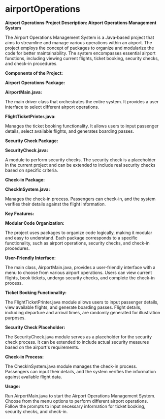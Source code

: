 # airportOperations
**Airport Operations
Project Description: Airport Operations Management System**

The Airport Operations Management System is a Java-based project that aims to streamline and manage various operations within an airport. The project employs the concept of packages to organize and modularize the code for better maintainability. The system encompasses essential airport functions, including viewing current flights, ticket booking, security checks, and check-in procedures.

**Components of the Project:**

**Airport Operations Package:**


**AirportMain.java:** 

The main driver class that orchestrates the entire system. It provides a user interface to select different airport operations.


**FlightTicketPrinter.java:**

Manages the ticket booking functionality. It allows users to input passenger details, select available flights, and generates boarding passes.


**Security Check Package:**

**SecurityCheck.java:**

A module to perform security checks. The security check is a placeholder in the current project and can be extended to include real security checks based on specific criteria.


**Check-in Package:**

**CheckInSystem.java:** 

Manages the check-in process. Passengers can check-in, and the system verifies their details against the flight information.


**Key Features:**

**Modular Code Organization:**

The project uses packages to organize code logically, making it modular and easy to understand.
Each package corresponds to a specific functionality, such as airport operations, security checks, and check-in procedures.


**User-Friendly Interface:**

The main class, AirportMain.java, provides a user-friendly interface with a menu to choose from various airport operations.
Users can view current flights, book tickets, undergo security checks, and complete the check-in process.


**Ticket Booking Functionality:**


The FlightTicketPrinter.java module allows users to input passenger details, view available flights, and generate boarding passes.
Flight details, including departure and arrival times, are randomly generated for illustration purposes.


**Security Check Placeholder:**

The SecurityCheck.java module serves as a placeholder for the security check process. It can be extended to include actual security measures based on the airport's requirements.


**Check-in Process:**


The CheckInSystem.java module manages the check-in process. Passengers can input their details, and the system verifies the information against available flight data.


**Usage:**

Run AirportMain.java to start the Airport Operations Management System.
Choose from the menu options to perform different airport operations.
Follow the prompts to input necessary information for ticket booking, security checks, and check-in.
